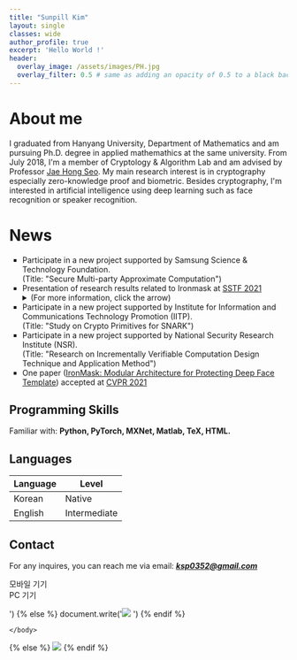 ```yaml
---
title: "Sunpill Kim"
layout: single
classes: wide
author_profile: true
excerpt: 'Hello World !'
header:
  overlay_image: /assets/images/PH.jpg
  overlay_filter: 0.5 # same as adding an opacity of 0.5 to a black background
---
```



# About me

I graduated from Hanyang University, Department of Mathematics and am pursuing Ph.D. degree in applied mathemathics at the same university. From July 2018, I'm a member of Cryptology & Algorithm Lab and am advised by Professor [Jae Hong Seo](https://sites.google.com/site/jhsbhs/). My main research interest is in cryptography especially zero-knowledge proof and biometric. Besides cryptography, I'm interested in artificial intelligence using deep learning such as face recognition or speaker recognition.

# News

<ul type="square">
    <li>
        Participate in a new project supported by Samsung Science & Technology Foundation.
        <br>
        (Title: "Secure Multi-party Approximate Computation")    
    </li>
    <li>
        Presentation of research results related to Ironmask at <A href="https://research.samsung.com/sstf">SSTF 2021</A>
        <details>
            <summary>
                (For more information, click the arrow)
            </summary>
            <iframe src="https://www.youtube.com/embed/RDl81Jd83zc?start=15563" width="560" height="315" frameborder="0"> </iframe>
        </details>
    </li>
    <li>
        Participate in a new project supported by Institute for Information and Communications Technology Promotion (IITP). 
        <br>
        (Title: "Study on Crypto Primitives for SNARK")
    </li>
    <li>
        Participate in a new project supported by National Security Research Institute (NSR). 
        <br>
        (Title: "Research on Incrementally Verifiable Computation Design Technique and Application Method")
    </li>
    <li>
        One paper (<A href="https://openaccess.thecvf.com/content/CVPR2021/html/Kim_IronMask_Modular_Architecture_for_Protecting_Deep_Face_Template_CVPR_2021_paper.html">IronMask: Modular Architecture for Protecting Deep Face Template</A>) accepted at <A href="http://cvpr2021.thecvf.com/">CVPR 2021</A>
    </li>
</ul>    

## Programming Skills

Familiar with: **Python, PyTorch, MXNet, Matlab, TeX, HTML.**

## Languages

| Language | Level  |
|----------|--------|
| Korean   | Native |
| English  | Intermediate |

## Contact

For any inquires, you can reach me via email: **_[ksp0352@gmail.com](mailto:ksp0352@gmail.com)_**

<div class='mo'>모바일 기기</div>

<div class='pc'>PC 기기</div>

<script>

var ratio = window.devicePixelRatio,

     mo = document.querySelector('.mo'),

     pc = document.querySelector('.pc');

     

console.log(ratio);

if(ratio >= 2) {

  pc.style.display = 'none';

} else {

  mo.style.display = 'none';

}

</script>

<script>
var ratio = window.devicePixelRatio;

{% if(ratio >= 2) %}
document.write('<html><body><script type="text/javascript" id="clstr_globe" src="//clustrmaps.com/globe.js?d=VDn72QTKekLYcu46qqfmQKEdawmaVaV1nX3eYIHfvi4"></script></body></html>
')
{% else %}
document.write('<html><body><a href="https://clustrmaps.com/site/1bjjn" title="Visit tracker"><img src="//www.clustrmaps.com/map_v2.png?d=VDn72QTKekLYcu46qqfmQKEdawmaVaV1nX3eYIHfvi4&cl=ffffff"></a>    </body></html>
')
{% endif %}
</script>


<script>
var ratio = window.devicePixelRatio;

{% if (ratio >= 2) %}

<html>
    <body>
        <script type="text/javascript" id="clstr_globe" src="//clustrmaps.com/globe.js?d=VDn72QTKekLYcu46qqfmQKEdawmaVaV1nX3eYIHfvi4"></script>
    </body>
</html>
</script>
{% else %}
<html>
    <body>
        <a href="https://clustrmaps.com/site/1bjjn" title="Visit tracker"><img src="//www.clustrmaps.com/map_v2.png?d=VDn72QTKekLYcu46qqfmQKEdawmaVaV1nX3eYIHfvi4&cl=ffffff"></a>
    </body>
</html>
</script>
{% endif %}